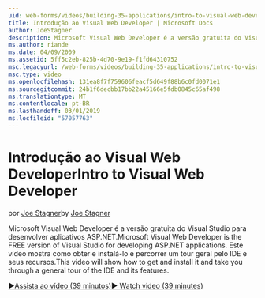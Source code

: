 ```yaml
---
uid: web-forms/videos/building-35-applications/intro-to-visual-web-developer
title: Introdução ao Visual Web Developer | Microsoft Docs
author: JoeStagner
description: Microsoft Visual Web Developer é a versão gratuita do Visual Studio para desenvolver aplicativos ASP.NET. Este vídeo mostra como obter e instalar a ele e t...
ms.author: riande
ms.date: 04/09/2009
ms.assetid: 5ff5c2eb-825b-4d70-9e19-f1fd64310752
msc.legacyurl: /web-forms/videos/building-35-applications/intro-to-visual-web-developer
msc.type: video
ms.openlocfilehash: 131ea8f7f759606feacf5d649f88b6c0fd0071e1
ms.sourcegitcommit: 24b1f6decbb17bb22a45166e5fdb0845c65af498
ms.translationtype: MT
ms.contentlocale: pt-BR
ms.lasthandoff: 03/01/2019
ms.locfileid: "57057763"
---
```

<a name="intro-to-visual-web-developer"></a><span data-ttu-id="48dcc-104">Introdução ao Visual Web Developer</span><span class="sxs-lookup"><span data-stu-id="48dcc-104">Intro to Visual Web Developer</span></span>
====================
<span data-ttu-id="48dcc-105">por [Joe Stagner](https://github.com/JoeStagner)</span><span class="sxs-lookup"><span data-stu-id="48dcc-105">by [Joe Stagner](https://github.com/JoeStagner)</span></span>

<span data-ttu-id="48dcc-106">Microsoft Visual Web Developer é a versão gratuita do Visual Studio para desenvolver aplicativos ASP.NET.</span><span class="sxs-lookup"><span data-stu-id="48dcc-106">Microsoft Visual Web Developer is the FREE version of Visual Studio for developing ASP.NET applications.</span></span> <span data-ttu-id="48dcc-107">Este vídeo mostra como obter e instalá-lo e percorrer um tour geral pelo IDE e seus recursos.</span><span class="sxs-lookup"><span data-stu-id="48dcc-107">This video will show how to get and install it and take you through a general tour of the IDE and its features.</span></span>

[<span data-ttu-id="48dcc-108">&#9654;Assista ao vídeo (39 minutos)</span><span class="sxs-lookup"><span data-stu-id="48dcc-108">&#9654; Watch video (39 minutes)</span></span>](https://channel9.msdn.com/Blogs/ASP-NET-Site-Videos/intro-to-visual-web-developer)
